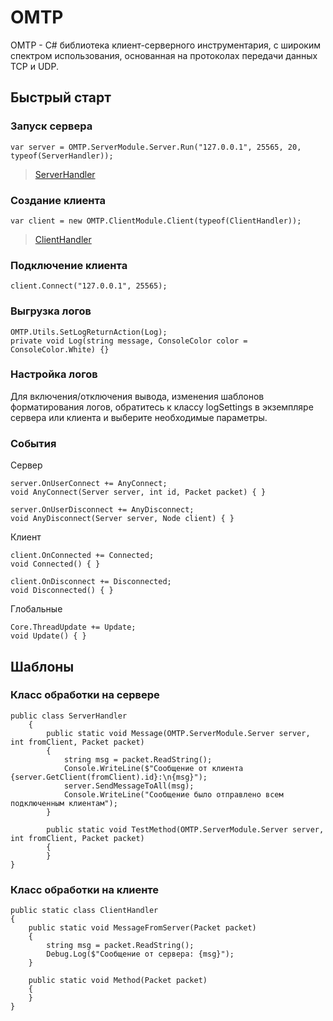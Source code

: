 # OMTP

OMTP - C# библиотека клиент-серверного инструментария, с широким спектром использования, основанная на протоколах передачи данных TCP и UDP. 

## Быстрый старт

### Запуск сервера
<pre><code class='language-cs'>var server = OMTP.ServerModule.Server.Run("127.0.0.1", 25565, 20, typeof(ServerHandler));
</code></pre>
>[ServerHandler](#класс-обработки-на-сервере)
### Создание клиента
<pre><code class='language-cs'>var client = new OMTP.ClientModule.Client(typeof(ClientHandler));
</code></pre>
>[ClientHandler](#класс-обработки-на-клиенте)

### Подключение клиента
<pre><code class='language-cs'>client.Connect("127.0.0.1", 25565);
</code></pre>

### Выгрузка логов
<pre><code class='language-cs'>OMTP.Utils.SetLogReturnAction(Log);
private void Log(string message, ConsoleColor color = ConsoleColor.White) {}
</code></pre>

### Настройка логов
Для включения/отключения вывода, изменения шаблонов форматирования логов, обратитесь к классу logSettings в экземпляре сервера или клиента и выберите необходимые параметры.

### События
Сервер
<pre><code class='language-cs'>server.OnUserConnect += AnyConnect;
void AnyConnect(Server server, int id, Packet packet) { }

server.OnUserDisconnect += AnyDisconnect;
void AnyDisconnect(Server server, Node client) { }
</code></pre>
Клиент
<pre><code class='language-cs'>client.OnConnected += Connected;
void Connected() { }

client.OnDisconnect += Disconnected;
void Disconnected() { }
</code></pre>
Глобальные
<pre><code class='language-cs'>Core.ThreadUpdate += Update;
void Update() { }
</code></pre>

## Шаблоны

### Класс обработки на сервере
<pre><code class='language-cs'>public class ServerHandler
    {
        public static void Message(OMTP.ServerModule.Server server, int fromClient, Packet packet)
        {
            string msg = packet.ReadString();
            Console.WriteLine($"Сообщение от клиента {server.GetClient(fromClient).id}:\n{msg}");
            server.SendMessageToAll(msg);
            Console.WriteLine("Сообщение было отправлено всем подключенным клиентам");
        }

        public static void TestMethod(OMTP.ServerModule.Server server, int fromClient, Packet packet)
        {
        }
}</code></pre>

### Класс обработки на клиенте
<pre><code class='language-cs'>public static class ClientHandler
{
    public static void MessageFromServer(Packet packet)
    {
        string msg = packet.ReadString();
        Debug.Log($"Сообщение от сервера: {msg}");
    }

    public static void Method(Packet packet)
    {
    }
}</code></pre>
